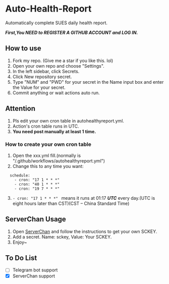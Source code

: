 # Auto-Health-Report
Automatically complete SUES daily health report.

***First,You NEED to REGISTER A GITHUB ACCOUNT and LOG IN.***

## How to use

1. Fork my repo. (Give me a star if you like this. lol)
2. Open your own repo and choose "Settings".
3. In the left sidebar, click Secrets.
4. Click New repository secret.
5. Type "NUM" and "PWD" for your secret in the Name input box and enter the Value for your secret.
6. Commit anything or wait actions auto run.

## Attention

1. Pls edit your own cron table in autohealthyreport.yml.
2. Action's cron table runs in UTC.
3. **You need post manually at least 1 time.**

### How to create your own cron table

1. Open the xxx.yml fill.(normally is "/.github/workflows/autohealthyreport.yml")
2. Change this to any time you want:
```
  schedule:
    - cron: "17 1 * * *" 
    - cron: "40 1 * * *"  
    - cron: "19 7 * * *"
```
3. `- cron: "17 1 * * *" ` means it runs at 01:17 ***UTC*** every day.(UTC is eight hours later than CST)(CST – China Standard Time)

## ServerChan Usage

1. Open [ServerChan](http://sc.ftqq.com/) and follow the instructions to get your own SCKEY.
2. Add a secret. Name: sckey, Value: Your SCKEY.
3. Enjoy~

## To Do List

- [ ] Telegram bot support
- [x] ServerChan support
